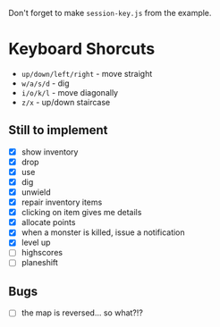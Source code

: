 Don't forget to make `session-key.js` from the example.

# Keyboard Shorcuts

* `up/down/left/right` - move straight
* `w/a/s/d` - dig
* `i/o/k/l` - move diagonally
* `z/x` - up/down staircase

## Still to implement

- [x] show inventory
- [x] drop
- [x] use
- [x] dig
- [x] unwield
- [x] repair inventory items
- [x] clicking on item gives me details
- [x] allocate points
- [x] when a monster is killed, issue a notification
- [x] level up
- [ ] highscores
- [ ] planeshift

## Bugs

- [ ] the map is reversed... so what?!?
